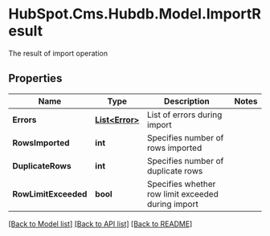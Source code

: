# HubSpot.Cms.Hubdb.Model.ImportResult
The result of import operation

## Properties

Name | Type | Description | Notes
------------ | ------------- | ------------- | -------------
**Errors** | [**List&lt;Error&gt;**](Error.md) | List of errors during import | 
**RowsImported** | **int** | Specifies number of rows imported | 
**DuplicateRows** | **int** | Specifies number of duplicate rows | 
**RowLimitExceeded** | **bool** | Specifies whether row limit exceeded during import | 

[[Back to Model list]](../README.md#documentation-for-models) [[Back to API list]](../README.md#documentation-for-api-endpoints) [[Back to README]](../README.md)

